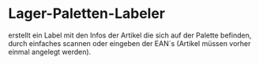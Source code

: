 # Lager-Paletten-Labeler
erstellt ein Label mit den Infos der Artikel die sich auf der Palette befinden,
durch einfaches scannen oder eingeben der EAN´s (Artikel müssen vorher einmal angelegt werden).
